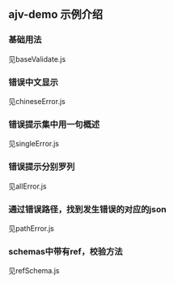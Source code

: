 ## ajv-demo 示例介绍
### 基础用法
见baseValidate.js
### 错误中文显示
见chineseError.js
### 错误提示集中用一句概述
见singleError.js
### 错误提示分别罗列
见allError.js
### 通过错误路径，找到发生错误的对应的json
见pathError.js
### schemas中带有ref，校验方法
见refSchema.js